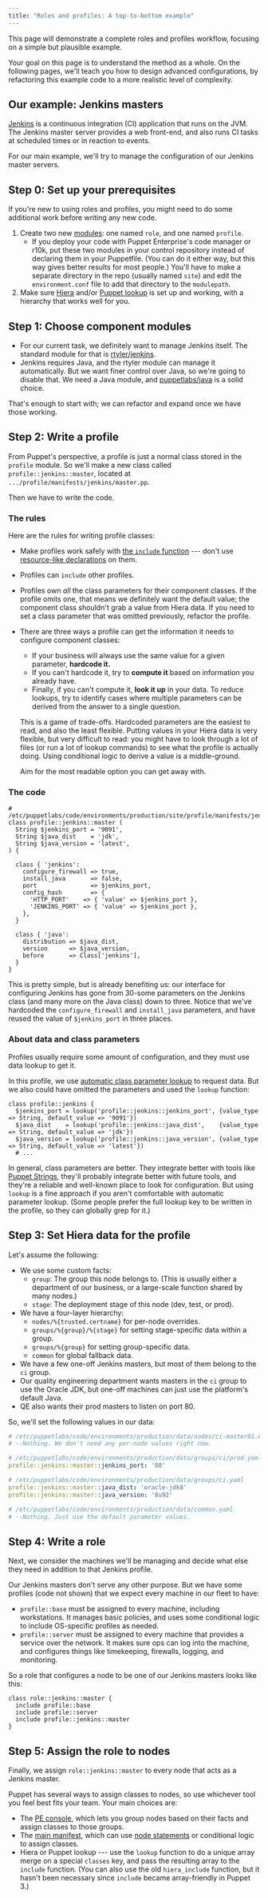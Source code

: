 ```yaml
---
title: "Roles and profiles: A top-to-bottom example"
---
```


[jenkins_module]: https://forge.puppet.com/rtyler/jenkins
[jenkins]: TODO
[java_module]: TODO
[auto_params]: TODO
[puppet strings]: TODO
[modules]: TODO
[hiera]: TODO
[puppet lookup]: TODO
[include]: TODO
[resource-like]: TODO
[pe console]: TODO
[main manifest]: TODO
[node statements]: TODO

This page will demonstrate a complete roles and profiles workflow, focusing on a simple but plausible example.

Your goal on this page is to understand the method as a whole. On the following pages, we'll teach you how to design advanced configurations, by refactoring this example code to a more realistic level of complexity.

## Our example: Jenkins masters

[Jenkins][] is a continuous integration (CI) application that runs on the JVM. The Jenkins master server provides a web front-end, and also runs CI tasks at scheduled times or in reaction to events.

For our main example, we'll try to manage the configuration of our Jenkins master servers.

## Step 0: Set up your prerequisites

If you're new to using roles and profiles, you might need to do some additional work before writing any new code.

1. Create two new [modules][]: one named `role`, and one named `profile`.
    * If you deploy your code with Puppet Enterprise's code manager or r10k, put these two modules in your control repository instead of declaring them in your Puppetfile. (You can do it either way, but this way gives better results for most people.) You'll have to make a separate directory in the repo (usually named `site`) and edit the `environment.conf` file to add that directory to the `modulepath`.
2. Make sure [Hiera][] and/or [Puppet lookup][] is set up and working, with a hierarchy that works well for you.

## Step 1: Choose component modules

* For our current task, we definitely want to manage Jenkins itself. The standard module for that is [rtyler/jenkins][jenkins_module].
* Jenkins requires Java, and the rtyler module can manage it automatically. But we want finer control over Java, so we're going to disable that. We need a Java module, and [puppetlabs/java][java_module] is a solid choice.

That's enough to start with; we can refactor and expand once we have those working.

## Step 2: Write a profile

From Puppet's perspective, a profile is just a normal class stored in the `profile` module. So we'll make a new class called `profile::jenkins::master`, located at `.../profile/manifests/jenkins/master.pp`.

Then we have to write the code.

### The rules

Here are the rules for writing profile classes:

* Make profiles work safely with [the `include` function][include] --- don't use [resource-like declarations][resource-like] on them.
* Profiles can `include` other profiles.
* Profiles own _all_ the class parameters for their component classes. If the profile omits one, that means we definitely want the default value; the component class shouldn't grab a value from Hiera data. If you need to set a class parameter that was omitted previously, refactor the profile.
* There are three ways a profile can get the information it needs to configure component classes:
    * If your business will always use the same value for a given parameter, **hardcode it.**
    * If you can't hardcode it, try to **compute it** based on information you already have.
    * Finally, if you can't compute it, **look it up** in your data. To reduce lookups, try to identify cases where multiple parameters can be derived from the answer to a single question.

    This is a game of trade-offs. Hardcoded parameters are the easiest to read, and also the least flexible. Putting values in your Hiera data is very flexible, but very difficult to read: you might have to look through a lot of files (or run a lot of lookup commands) to see what the profile is actually doing. Using conditional logic to derive a value is a middle-ground.

    Aim for the most readable option you can get away with.

### The code

``` puppet
# /etc/puppetlabs/code/environments/production/site/profile/manifests/jenkins/master.pp
class profile::jenkins::master (
  String $jenkins_port = '9091',
  String $java_dist    = 'jdk',
  String $java_version = 'latest',
) {

  class { 'jenkins':
    configure_firewall => true,
    install_java       => false,
    port               => $jenkins_port,
    config_hash        => {
      'HTTP_PORT'    => { 'value' => $jenkins_port },
      'JENKINS_PORT' => { 'value' => $jenkins_port },
    },
  }

  class { 'java':
    distribution => $java_dist,
    version      => $java_version,
    before       => Class['jenkins'],
  }
}
```

This is pretty simple, but is already benefiting us: our interface for configuring Jenkins has gone from 30-some parameters on the Jenkins class (and many more on the Java class) down to three. Notice that we've hardcoded the `configure_firewall` and `install_java` parameters, and have reused the value of `$jenkins_port` in three places.

### About data and class parameters

Profiles usually require some amount of configuration, and they must use data lookup to get it.

In this profile, we use [automatic class parameter lookup][auto_params] to request data. But we also could have omitted the parameters and used the `lookup` function:

``` puppet
class profile::jenkins {
  $jenkins_port = lookup('profile::jenkins::jenkins_port', {value_type => String, default_value => '9091'})
  $java_dist    = lookup('profile::jenkins::java_dist',    {value_type => String, default_value => 'jdk'})
  $java_version = lookup('profile::jenkins::java_version', {value_type => String, default_value => 'latest'})
  # ...
```

In general, class parameters are better. They integrate better with tools like [Puppet Strings][], they'll probably integrate better with future tools, and they're a reliable and well-known place to look for configuration. But using `lookup` is a fine approach if you aren't comfortable with automatic parameter lookup. (Some people prefer the full lookup key to be written in the profile, so they can globally grep for it.)

## Step 3: Set Hiera data for the profile

Let's assume the following:

- We use some custom facts:
    - `group`: The group this node belongs to. (This is usually either a department of our business, or a large-scale function shared by many nodes.)
    - `stage`: The deployment stage of this node (dev, test, or prod).
- We have a four-layer hierarchy:
    - `nodes/%{trusted.certname}` for per-node overrides.
    - `groups/%{group}/%{stage}` for setting stage-specific data within a group.
    - `groups/%{group}` for setting group-specific data.
    - `common` for global fallback data.
- We have a few one-off Jenkins masters, but most of them belong to the `ci` group.
- Our quality engineering department wants masters in the `ci` group to use the Oracle JDK, but one-off machines can just use the platform's default Java.
- QE also wants their prod masters to listen on port 80.

So, we'll set the following values in our data:

``` yaml
# /etc/puppetlabs/code/environments/production/data/nodes/ci-master01.example.com.yaml
# --Nothing. We don't need any per-node values right now.

# /etc/puppetlabs/code/environments/production/data/groups/ci/prod.yaml
profile::jenkins::master::jenkins_port: '80'

# /etc/puppetlabs/code/environments/production/data/groups/ci.yaml
profile::jenkins::master::java_dist: 'oracle-jdk8'
profile::jenkins::master::java_version: '8u92'

# /etc/puppetlabs/code/environments/production/data/common.yaml
# --Nothing. Just use the default parameter values.
```

## Step 4: Write a role

Next, we consider the machines we'll be managing and decide what else they need in addition to that Jenkins profile.

Our Jenkins masters don't serve any other purpose. But we have some profiles (code not shown) that we expect every machine in our fleet to have:

* `profile::base` must be assigned to every machine, including workstations. It manages basic policies, and uses some conditional logic to include OS-specific profiles as needed.
* `profile::server` must be assigned to every machine that provides a service over the network. It makes sure ops can log into the machine, and configures things like timekeeping, firewalls, logging, and monitoring.

So a role that configures a node to be one of our Jenkins masters looks like this:

``` puppet
class role::jenkins::master {
  include profile::base
  include profile::server
  include profile::jenkins::master
}
```

## Step 5: Assign the role to nodes

Finally, we assign `role::jenkins::master` to every node that acts as a Jenkins master.

Puppet has several ways to assign classes to nodes, so use whichever tool you feel best fits your team. Your main choices are:

* The [PE console][], which lets you group nodes based on their facts and assign classes to those groups.
* The [main manifest][], which can use [node statements][] or conditional logic to assign classes.
* Hiera or Puppet lookup --- use the `lookup` function to do a unique array merge on a special `classes` key, and pass the resulting array to the `include` function. (You can also use the old `hiera_include` function, but it hasn't been necessary since `include` became array-friendly in Puppet 3.)

